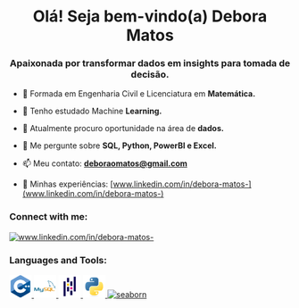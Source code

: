 <h1 align="center">Olá! Seja bem-vindo(a) Debora Matos</h1>
<h3 align="center">Apaixonada por transformar dados em insights para tomada de decisão.</h3>

- 👯 Formada em Engenharia Civil e Licenciatura em **Matemática.**

- 🌱 Tenho estudado Machine **Learning.**

- 🔭 Atualmente procuro oportunidade na área de **dados.**

- 💬 Me pergunte sobre **SQL, Python, PowerBI e Excel.**

- 📫 Meu contato: **deboraomatos@gmail.com**

- 📄 Minhas experiências: [www.linkedin.com/in/debora-matos-](www.linkedin.com/in/debora-matos-)

<h3 align="left">Connect with me:</h3>
<p align="left">
<a href="https://linkedin.com/in/www.linkedin.com/in/debora-matos-" target="blank"><img align="center" src="https://raw.githubusercontent.com/rahuldkjain/github-profile-readme-generator/master/src/images/icons/Social/linked-in-alt.svg" alt="www.linkedin.com/in/debora-matos-" height="30" width="40" /></a>
</p>

<h3 align="left">Languages and Tools:</h3>
<p align="left"> <a href="https://www.w3schools.com/cpp/" target="_blank" rel="noreferrer"> <img src="https://raw.githubusercontent.com/devicons/devicon/master/icons/cplusplus/cplusplus-original.svg" alt="cplusplus" width="40" height="40"/> </a> <a href="https://www.mysql.com/" target="_blank" rel="noreferrer"> <img src="https://raw.githubusercontent.com/devicons/devicon/master/icons/mysql/mysql-original-wordmark.svg" alt="mysql" width="40" height="40"/> </a> <a href="https://pandas.pydata.org/" target="_blank" rel="noreferrer"> <img src="https://raw.githubusercontent.com/devicons/devicon/2ae2a900d2f041da66e950e4d48052658d850630/icons/pandas/pandas-original.svg" alt="pandas" width="40" height="40"/> </a> <a href="https://www.python.org" target="_blank" rel="noreferrer"> <img src="https://raw.githubusercontent.com/devicons/devicon/master/icons/python/python-original.svg" alt="python" width="40" height="40"/> </a> <a href="https://seaborn.pydata.org/" target="_blank" rel="noreferrer"> <img src="https://seaborn.pydata.org/_images/logo-mark-lightbg.svg" alt="seaborn" width="40" height="40"/> </a> </p>

<!--
**DeboraOM1234/DeboraOM1234** is a ✨ _special_ ✨ repository because its `README.md` (this file) appears on your GitHub profile.

Here are some ideas to get you started:

- 🔭 I’m currently working on ...
- 🌱 I’m currently learning ...
- 👯 I’m looking to collaborate on ...
- 🤔 I’m looking for help with ...
- 💬 Ask me about ...
- 📫 How to reach me: ...
- 😄 Pronouns: ...
- ⚡ Fun fact: ...
-->
